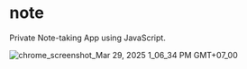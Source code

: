 # note

Private Note-taking App using JavaScript.

![chrome_screenshot_Mar 29, 2025 1_06_34 PM GMT+07_00](https://github.com/user-attachments/assets/7cad9116-c527-4d25-afd8-14952349fbce)
